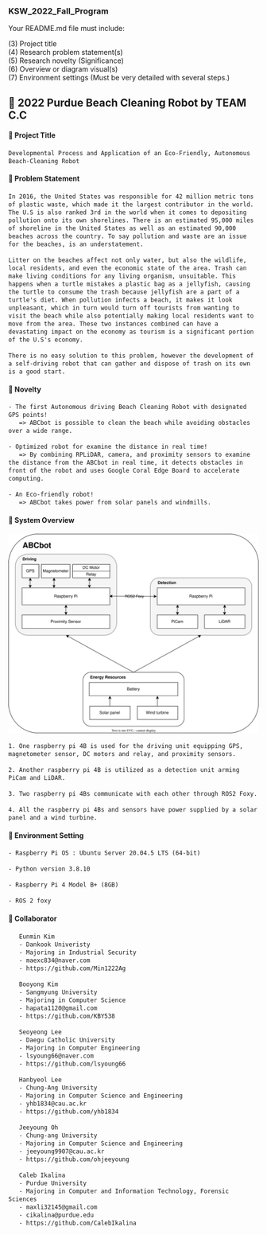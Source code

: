 ### KSW_2022_Fall_Program

Your README.md file must include:

(3) Project title  
(4) Research problem statement(s)  
(5) Research novelty (Significance)  
(6) Overview or diagram visual(s)  
(7) Environment settings (Must be very detailed with several steps.) 


## 🤖 2022 Purdue Beach Cleaning Robot by TEAM C.C


#### 🔵 Project Title

    Developmental Process and Application of an Eco-Friendly, Autonomous Beach-Cleaning Robot

#### 🔵 Problem Statement
    
    In 2016, the United States was responsible for 42 million metric tons of plastic waste, which made it the largest contributor in the world. The U.S is also ranked 3rd in the world when it comes to depositing pollution onto its own shorelines. There is an estimated 95,000 miles of shoreline in the United States as well as an estimated 90,000 beaches across the country. To say pollution and waste are an issue for the beaches, is an understatement.

    Litter on the beaches affect not only water, but also the wildlife, local residents, and even the economic state of the area. Trash can make living conditions for any living organism, unsuitable. This happens when a turtle mistakes a plastic bag as a jellyfish, causing the turtle to consume the trash because jellyfish are a part of a turtle's diet. When pollution infects a beach, it makes it look unpleasant, which in turn would turn off tourists from wanting to visit the beach while also potentially making local residents want to move from the area. These two instances combined can have a devastating impact on the economy as tourism is a significant portion of the U.S's economy. 

    There is no easy solution to this problem, however the development of a self-driving robot that can gather and dispose of trash on its own is a good start.

#### 🔵 Novelty

    - The first Autonomous driving Beach Cleaning Robot with designated GPS points!
       => ABCbot is possible to clean the beach while avoiding obstacles over a wide range.
      
    - Optimized robot for examine the distance in real time!
       => By combining RPLiDAR, camera, and proximity sensors to examine the distance from the ABCbot in real time, it detects obstacles in front of the robot and uses Google Coral Edge Board to accelerate computing.

    - An Eco-friendly robot!
       => ABCbot takes power from solar panels and windmills.


#### 🔵 System Overview
<p align="center">
   <img src="ABCbot.drawio (1).svg" alt="Robot Architecture"/>
</p>

    1. One raspberry pi 4B is used for the driving unit equipping GPS, magnetometer sensor, DC motors and relay, and proximity sensors.
    
    2. Another raspberry pi 4B is utilized as a detection unit arming PiCam and LiDAR.
    
    3. Two raspberry pi 4Bs communicate with each other through ROS2 Foxy.
    
    4. All the raspberry pi 4Bs and sensors have power supplied by a solar panel and a wind turbine.

#### 🔵 Environment Setting
    
    - Raspberry Pi OS : Ubuntu Server 20.04.5 LTS (64-bit)
    
    - Python version 3.8.10 
    
    - Raspberry Pi 4 Model B+ (8GB)
    
    - ROS 2 foxy
  

#### 🔵 Collaborator
     
       Eunmin Kim
       - Dankook Univeristy
       - Majoring in Industrial Security
       - maexc834@naver.com
       - https://github.com/Min1222Ag
       
       Booyong Kim
       - Sangmyung University
       - Majoring in Computer Science
       - hapata1120@gmail.com
       - https://github.com/KBY538
      
       Seoyeong Lee
       - Daegu Catholic University
       - Majoring in Computer Engineering
       - lsyoung66@naver.com
       - https://github.com/lsyoung66
       
       Hanbyeol Lee
       - Chung-Ang University
       - Majoring in Computer Science and Engineering
       - yhb1834@cau.ac.kr
       - https://github.com/yhb1834
    
       Jeeyoung Oh
       - Chung-ang University
       - Majoring in Computer Science and Engineering
       - jeeyoung9907@cau.ac.kr
       - https://github.com/ohjeeyoung
    
       Caleb Ikalina
       - Purdue University
       - Majoring in Computer and Information Technology, Forensic Sciences
       - maxli32145@gmail.com
       - cikalina@purdue.edu
       - https://github.com/CalebIkalina

